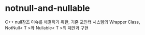 # notnull-and-nullable
C++ null참조 이슈를 해결하기 위한, 기존 포인터 시스템의 Wrapper Class, NotNull&lt; T >와 Nullable&lt; T >의 제안과 구현
